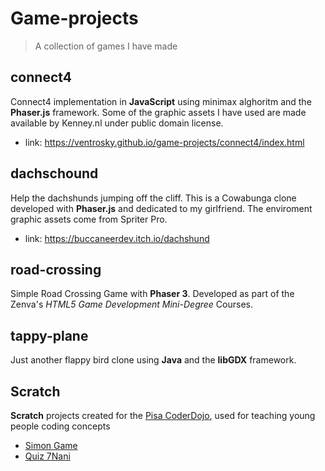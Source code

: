 # Game-projects
> A collection of games I have made

## connect4

Connect4 implementation in **JavaScript** using minimax alghoritm and the **Phaser.js** framework. Some of the graphic assets I have used are made available by Kenney.nl under public domain license.
* link: https://ventrosky.github.io/game-projects/connect4/index.html

## dachschound

Help the dachshunds jumping off the cliff. This is a Cowabunga clone developed with **Phaser.js** and dedicated to my girlfriend. The enviroment graphic assets come from Spriter Pro.
* link: https://buccaneerdev.itch.io/dachshund

## road-crossing

Simple Road Crossing Game with **Phaser 3**. Developed as part of the Zenva's *HTML5 Game Development Mini-Degree* Courses.

## tappy-plane

Just another flappy bird clone using **Java** and the **libGDX** framework.

## Scratch

**Scratch** projects created for the [Pisa CoderDojo](https://pisa.coderdojo.it/), used for teaching young people coding concepts
* [Simon Game](https://scratch.mit.edu/projects/220085608/)
* [Quiz 7Nani](https://scratch.mit.edu/projects/222440477/)
